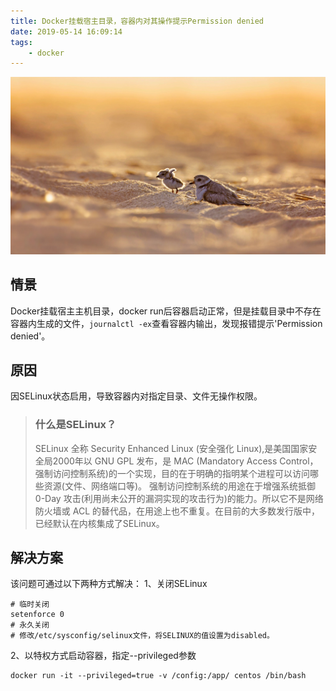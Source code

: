 ```yaml
---
title: Docker挂载宿主目录，容器内对其操作提示Permission denied
date: 2019-05-14 16:09:14
tags:
    - docker
---
```

![homePage](/upload/homePage/20190514163007.jpg)
<!--more-->

## 情景
Docker挂载宿主主机目录，docker run后容器启动正常，但是挂载目录中不存在容器内生成的文件，``journalctl -ex``查看容器内输出，发现报错提示'Permission denied'。

## 原因
因SELinux状态启用，导致容器内对指定目录、文件无操作权限。

> ### 什么是SELinux？
> SELinux 全称 Security Enhanced Linux (安全强化 Linux),是美国国家安全局2000年以 GNU GPL 发布，是 MAC (Mandatory Access Control，强制访问控制系统)的一个实现，目的在于明确的指明某个进程可以访问哪些资源(文件、网络端口等)。
> 强制访问控制系统的用途在于增强系统抵御 0-Day 攻击(利用尚未公开的漏洞实现的攻击行为)的能力。所以它不是网络防火墙或 ACL 的替代品，在用途上也不重复。在目前的大多数发行版中，已经默认在内核集成了SELinux。

## 解决方案
该问题可通过以下两种方式解决：
1、关闭SELinux
```
# 临时关闭
setenforce 0
# 永久关闭 
# 修改/etc/sysconfig/selinux文件，将SELINUX的值设置为disabled。
```

2、以特权方式启动容器，指定--privileged参数
```
docker run -it --privileged=true -v /config:/app/ centos /bin/bash
```

